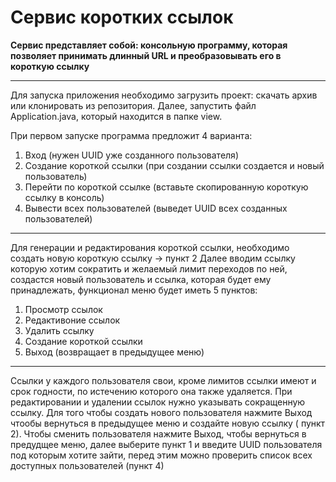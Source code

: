 # Cервис коротких ссылок

**Сервис представляет собой: консольную программу, которая позволяет принимать длинный URL и преобразовывать его в
короткую ссылку**

---

Для запуска приложения необходимо загрузить проект:
скачать архив или клонировать из репозитория. Далее, запустить файл Application.java, который находится в папке view.

При первом запуске программа предложит 4 варианта:

1. Вход (нужен UUID уже созданного пользователя)
2. Создание короткой ссылки (при создании ссылки создается и новый пользователь)
3. Перейти по короткой ссылке (вставьте скопированную короткую ссылку в консоль)
4. Вывести всех пользователей (выведет UUID всех созданных пользователей)

---

Для генерации и редактирования короткой ссылки, необходимо создать новую короткую ссылку -> пункт 2
Далее вводим ссылку которую хотим сократить и желаемый лимит переходов по ней, создастся новый пользователь и ссылка, которая будет ему принадлежать, функционал меню будет иметь 5 пунктов:

1. Просмотр ссылок 
2. Редактивоние ссылок 
3. Удалить ссылку
4. Создание короткой ссылки
5. Выход (возвращает в предыдущее меню)
---
Ссылки у каждого пользователя свои, кроме лимитов ссылки имеют и срок годности, по истечению которого она также удаляется.
При редактировании и удалении ссылок нужно указывать сокращенную ссылку.
Для того чтобы создать нового пользователя нажмите Выход чтообы вернуться в предыдущее меню и создайте новую ссылку ( пункт 2).
Чтобы сменить пользователя нажмите Выход, чтобы вернуться в предудщее меню, далее выберите пункт 1 и введите UUID пользователя под которым хотите зайти, перед этим можно проверить список всех доступных пользователей (пункт 4)


